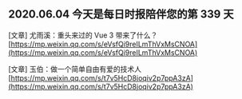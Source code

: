 ## 2020.06.04 今天是每日时报陪伴您的第 339 天

[文章] 尤雨溪：重头来过的 Vue 3 带来了什么？[https://mp.weixin.qq.com/s/eVsfQi9reILmThVxMsCNOA](https://mp.weixin.qq.com/s/eVsfQi9reILmThVxMsCNOA)

[文章] 玉伯：做一个简单自由有爱的技术人 [https://mp.weixin.qq.com/s/t7v5HcD8joqiv2p7ppA3zA](https://mp.weixin.qq.com/s/t7v5HcD8joqiv2p7ppA3zA)
